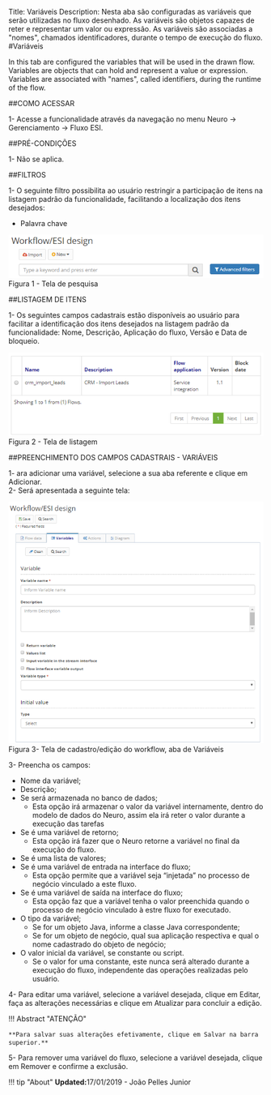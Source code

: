 Title: Variáveis
Description: Nesta aba são configuradas as variáveis que serão utilizadas no fluxo desenhado. As variáveis são objetos capazes de reter e representar um valor ou expressão. As variáveis são associadas a "nomes", chamados identificadores, durante o tempo de execução do fluxo.    
#Variáveis 

In this tab are configured the variables that will be used in the drawn flow. Variables are objects that can hold and represent a value or expression. Variables are associated with "names", called identifiers, during the runtime of the flow.  

##COMO ACESSAR  

1- Acesse a funcionalidade através da navegação no menu Neuro → Gerenciamento → Fluxo ESI.  

##PRÉ-CONDIÇÕES  

1- Não se aplica. 

##FILTROS  

1- O seguinte filtro possibilita ao usuário restringir a participação de itens na listagem padrão da funcionalidade, facilitando a localização dos itens desejados:    

- Palavra chave    

![Screenshot](images/Variables-fig01.png)  
Figura 1 - Tela de pesquisa  

##LISTAGEM DE ITENS 

1- Os seguintes campos cadastrais estão disponíveis ao usuário para facilitar a identificação dos itens desejados na listagem padrão da funcionalidade: Nome, Descrição, Aplicação do fluxo, Versão e Data de bloqueio.  

![Screenshot](images/Variables-fig02.png)    
Figura 2 - Tela de listagem   

##PREENCHIMENTO DOS CAMPOS CADASTRAIS - VARIÁVEIS     

1- ara adicionar uma variável, selecione a sua aba referente e clique em Adicionar.    
2- Será apresentada a seguinte tela:    

![Screenshot](images/Variables-fig03.png)   
Figura 3- Tela de cadastro/edição do workflow, aba de Variáveis  

3- Preencha os campos:    

- Nome da variável;  
- Descrição;  
- Se será armazenada no banco de dados;  
	- Esta opção irá armazenar o valor da variável internamente, dentro do modelo de dados do Neuro, assim ela irá reter o valor durante a execução das tarefas   
- Se é uma variável de retorno;   
	- Esta opção irá fazer que o Neuro retorne a variável no final da execução do fluxo.    
- Se é uma lista de valores;  
- Se é uma variável de entrada na interface do fluxo;  
	- Esta opção permite que a variável seja “injetada” no processo de negócio vinculado a este fluxo.    
- Se é uma variável de saída na interface do fluxo;   
	- Esta opção faz que a variável tenha o valor preenchida quando o processo de negócio vinculado à estre fluxo for executado.   
- O tipo da variável;  
	- Se for um objeto Java, informe a classe Java correspondente;   
	- Se for um objeto de negócio, qual sua aplicação respectiva e qual o nome cadastrado do objeto de negócio;   
- O valor inicial da variável, se constante ou script.    
	- Se o valor for uma constante, este nunca será alterado durante a execução do fluxo, independente das operações realizadas pelo usuário.   

4- Para editar uma variável, selecione a variável desejada, clique em Editar, faça as alterações necessárias e clique em Atualizar para concluir a edição.   

!!! Abstract "ATENÇÃO"  

    **Para salvar suas alterações efetivamente, clique em Salvar na barra superior.**  

5- Para remover uma variável do fluxo, selecione a variável desejada, clique em Remover e confirme a exclusão.  
	

!!! tip "About"
    <b>Updated:</b>17/01/2019 - João Pelles Junior